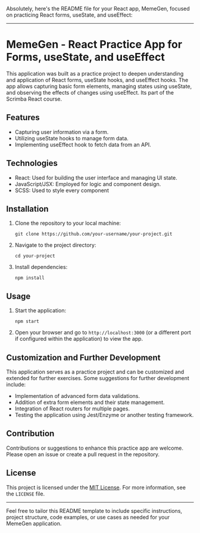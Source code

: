 Absolutely, here's the README file for your React app, MemeGen, focused on practicing React forms, useState, and useEffect:

---

# MemeGen - React Practice App for Forms, useState, and useEffect

This application was built as a practice project to deepen understanding and application of React forms, useState hooks, and useEffect hooks. The app allows capturing basic form elements, managing states using useState, and observing the effects of changes using useEffect. Its part of the Scrimba React course. 

## Features

- Capturing user information via a form.
- Utilizing useState hooks to manage form data.
- Implementing useEffect hook to fetch data from an API.

## Technologies

- React: Used for building the user interface and managing UI state.
- JavaScript/JSX: Employed for logic and component design.
- SCSS: Used to style every component

## Installation

1. Clone the repository to your local machine: 
   ```
   git clone https://github.com/your-username/your-project.git
   ```

2. Navigate to the project directory:
   ```
   cd your-project
   ```

3. Install dependencies:
   ```
   npm install
   ```

## Usage

1. Start the application:
   ```
   npm start
   ```

2. Open your browser and go to `http://localhost:3000` (or a different port if configured within the application) to view the app.

## Customization and Further Development

This application serves as a practice project and can be customized and extended for further exercises. Some suggestions for further development include:

- Implementation of advanced form data validations.
- Addition of extra form elements and their state management.
- Integration of React routers for multiple pages.
- Testing the application using Jest/Enzyme or another testing framework.

## Contribution

Contributions or suggestions to enhance this practice app are welcome. Please open an issue or create a pull request in the repository.

## License

This project is licensed under the [MIT License](https://opensource.org/licenses/MIT). For more information, see the `LICENSE` file.

---

Feel free to tailor this README template to include specific instructions, project structure, code examples, or use cases as needed for your MemeGen application.
